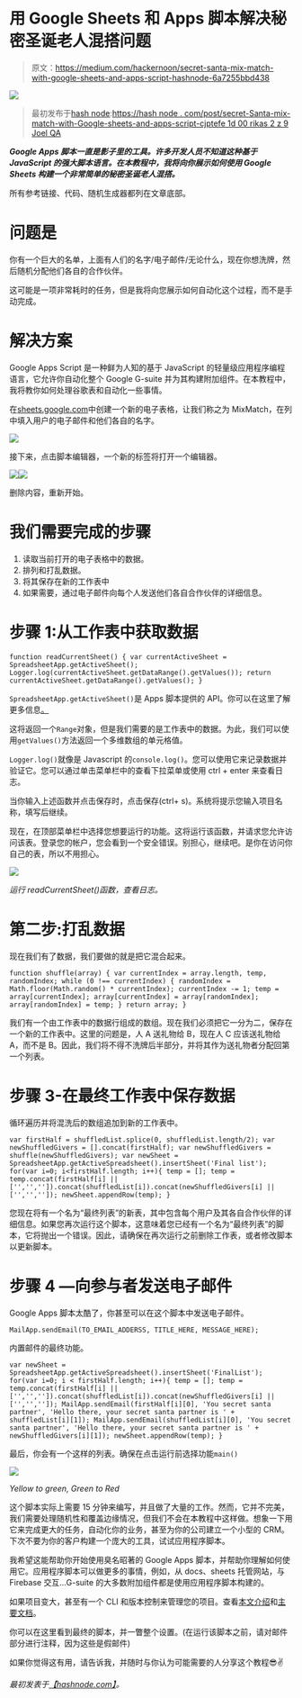 # 用 Google Sheets 和 Apps 脚本解决秘密圣诞老人混搭问题

> 原文：<https://medium.com/hackernoon/secret-santa-mix-match-with-google-sheets-and-apps-script-hashnode-6a7255bbd438>

![](img/8c2385cc550c636d75d5cf999a33a2ea.png)

> 最初发布于[hash node](https://medium.com/u/8ff45ee92f18?source=post_page-----6a7255bbd438--------------------------------):[https://hash node . com/post/secret-Santa-mix-match-with-Google-sheets-and-apps-script-cjptefe 1d 00 rikas 2 z 9 Joel QA](https://hashnode.com/post/secret-santa-mix-match-with-google-sheets-and-apps-script-cjptefe1d00rikas2z9joelqa)

***Google Apps 脚本一直是影子里的工具。许多开发人员不知道这种基于 JavaScript 的强大脚本语言。在本教程中，我将向你展示如何使用 Google Sheets 构建一个非常简单的秘密圣诞老人混搭。***

所有参考链接、代码、随机生成器都列在文章底部。

# 问题是

你有一个巨大的名单，上面有人们的名字/电子邮件/无论什么，现在你想洗牌，然后随机分配他们各自的合作伙伴。

这可能是一项非常耗时的任务，但是我将向您展示如何自动化这个过程，而不是手动完成。

# 解决方案

Google Apps Script 是一种鲜为人知的基于 JavaScript 的轻量级应用程序编程语言，它允许你自动化整个 Google G-suite 并为其构建附加组件。在本教程中，我将教你如何处理谷歌表和自动化一些事情。

在[sheets.google.com](http://sheets.google.com/)中创建一个新的电子表格，让我们称之为 MixMatch，在列中填入用户的电子邮件和他们各自的名字。

![](img/69b216aed17f61729d092d7eac3bd702.png)

接下来，点击脚本编辑器，一个新的标签将打开一个编辑器。

![](img/8d3216098d13ad8b7076fbe0102b8100.png)![](img/1bd6f6878d18e9d56746f7a9d43a6216.png)

删除内容，重新开始。

# 我们需要完成的步骤

1.  读取当前打开的电子表格中的数据。
2.  排列和打乱数据。
3.  将其保存在新的工作表中
4.  如果需要，通过电子邮件向每个人发送他们各自合作伙伴的详细信息。

# 步骤 1:从工作表中获取数据

```
function readCurrentSheet() { var currentActiveSheet = SpreadsheetApp.getActiveSheet(); Logger.log(currentActiveSheet.getDataRange().getValues()); return currentActiveSheet.getDataRange().getValues(); }
```

`SpreadsheetApp.getActiveSheet()`是 Apps 脚本提供的 API。你可以在这里了解更多信息[。](https://developers.google.com/apps-script/reference/spreadsheet/sheet)

这将返回一个`Range`对象，但是我们需要的是工作表中的数据。为此，我们可以使用`getValues()`方法返回一个多维数组的单元格值。

`Logger.log()`就像是 Javascript 的`console.log()`。您可以使用它来记录数据并验证它。您可以通过单击菜单栏中的查看下拉菜单或使用 ctrl + enter 来查看日志。

当你输入上述函数并点击保存时，点击保存(ctrl+ s)。系统将提示您输入项目名称，填写后继续。

现在，在顶部菜单栏中选择您想要运行的功能。这将运行该函数，并请求您允许访问该表。登录您的帐户，您会看到一个安全错误。别担心，继续吧。是你在访问你自己的表，所以不用担心。

![](img/75be015914e7c54d7dca2836c6cb690e.png)

*运行 readCurrentSheet()函数，查看日志。*

# 第二步:打乱数据

现在我们有了数据，我们要做的就是把它混合起来。

```
function shuffle(array) { var currentIndex = array.length, temp, randomIndex; while (0 !== currentIndex) { randomIndex = Math.floor(Math.random() * currentIndex); currentIndex -= 1; temp = array[currentIndex]; array[currentIndex] = array[randomIndex]; array[randomIndex] = temp; } return array; }
```

我们有一个由工作表中的数据行组成的数组。现在我们必须把它一分为二，保存在一个新的工作表中。这里的问题是，人 A 送礼物给 B，现在人 C 应该送礼物给 A，而不是 B。因此，我们将不得不洗牌后半部分，并将其作为送礼物者分配回第一个列表。

# 步骤 3-在最终工作表中保存数据

循环遍历并将混洗后的数组追加到新的工作表中。

```
var firstHalf = shuffledList.splice(0, shuffledList.length/2); var newShuffledGivers = [].concat(firstHalf); var newShuffledGivers = shuffle(newShuffledGivers); var newSheet = SpreadsheetApp.getActiveSpreadsheet().insertSheet('Final list'); for(var i=0; i<firstHalf.length; i++){ temp = []; temp = temp.concat(firstHalf[i] || ['','','']).concat(shuffledList[i]).concat(newShuffledGivers[i] || ['','','']); newSheet.appendRow(temp); }
```

您现在将有一个名为“最终列表”的新表，其中包含每个用户及其各自合作伙伴的详细信息。如果您再次运行这个脚本，这意味着您已经有一个名为“最终列表”的脚本，它将抛出一个错误。因此，请确保在再次运行之前删除工作表，或者修改脚本以更新脚本。

# 步骤 4 —向参与者发送电子邮件

Google Apps 脚本太酷了，你甚至可以在这个脚本中发送电子邮件。

```
MailApp.sendEmail(TO_EMAIL_ADDERSS, TITLE_HERE, MESSAGE_HERE);
```

内置邮件的最终功能。

```
var newSheet = SpreadsheetApp.getActiveSpreadsheet().insertSheet('FinalList'); for(var i=0; i < firstHalf.length; i++){ temp = []; temp = temp.concat(firstHalf[i] || ['','','']).concat(shuffledList[i]).concat(newShuffledGivers[i] || ['','','']); MailApp.sendEmail(firstHalf[i][0], 'You secret santa partner', 'Hello there, your secret santa partner is ' + shuffledList[i][1]); MailApp.sendEmail(shuffledList[i][0], 'You secret santa partner', 'Hello there, your secret santa partner is ' + newShuffledGivers[i][1]); newSheet.appendRow(temp); }
```

最后，你会有一个这样的列表。确保在点击运行前选择功能`main()`

![](img/df4b652f45fd4c4b4cc0c3d086544e2e.png)

*Yellow to green, Green to Red*

这个脚本实际上需要 15 分钟来编写，并且做了大量的工作。然而，它并不完美，我们需要处理随机性和覆盖边缘情况，但我们不会在本教程中这样做。想象一下用它来完成更大的任务，自动化你的业务，甚至为你的公司建立一个小型的 CRM。下次不要为你的客户构建一个庞大的工具，试试应用程序脚本。

我希望这能帮助你开始使用臭名昭著的 Google Apps 脚本，并帮助你理解如何使用它。应用程序脚本可以做更多的事情，例如，从 docs、sheets 托管网站，与 Firebase 交互…G-suite 的大多数附加组件都是使用应用程序脚本构建的。

如果项目变大，甚至有一个 CLI 和版本控制来管理您的项目。查看[本文介绍](/@theevilhead/clasp-the-clasp-google-appsscript-cli-d3389aaa302b)和[主要文档](https://developers.google.com/apps-script/guides/clasp)。

你可以在这里看到最终的脚本，并一瞥整个设置。(在运行该脚本之前，请对邮件部分进行注释，因为这些是假邮件)

如果你觉得这有用，请告诉我，并随时与你认为可能需要的人分享这个教程😎✌

*最初发表于*[*【hashnode.com】*](https://hashnode.com/post/secret-santa-mix-match-with-google-sheets-and-apps-script-cjptefe1d00rikas2z9joelqa)*。*